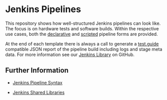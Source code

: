 # Jenkins Pipelines

This repository shows how well-structured Jenkins pipelines can look like. The focus is on hardware tests and software builds. Within the respective use cases, both the [declarative](https://www.jenkins.io/doc/book/pipeline/syntax/#declarative-pipeline) and [scripted](https://www.jenkins.io/doc/book/pipeline/syntax/#scripted-pipeline) pipeline forms are provided.

At the end of each template there is always a call to generate a [test.guide](https://www.tracetronic.de/produkte/test-guide/) compatible JSON report of the pipeline build including logs and stage meta data. For more information see our [Jenkins Library](https://github.com/tracetronic/jenkins-library) on GitHub.

## Further Information

- [Jenkins Pipeline Syntax](https://www.jenkins.io/doc/book/pipeline/syntax/)

- [Jenkins Shared Libraries](https://www.jenkins.io/doc/book/pipeline/shared-libraries/)
